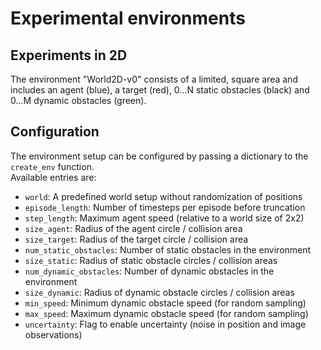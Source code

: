 # Experimental environments

## Experiments in 2D

The environment "World2D-v0" consists of a limited, square area and includes an agent (blue), a target (red), 0...N static obstacles (black) and 0...M dynamic obstacles (green).

## Configuration

The environment setup can be configured by passing a dictionary to the ```create_env``` function.  
Available entries are:
- ```world```: A predefined world setup without randomization of positions
- ```episode_length```: Number of timesteps per episode before truncation
- ```step_length```: Maximum agent speed (relative to a world size of 2x2)
- ```size_agent```: Radius of the agent circle / collision area
- ```size_target```: Radius of the target circle / collision area
- ```num_static_obstacles```: Number of static obstacles in the environment
- ```size_static```: Radius of static obstacle circles / collision areas
- ```num_dynamic_obstacles```: Number of dynamic obstacles in the environment
- ```size_dynamic```: Radius of dynamic obstacle circles / collision areas
- ```min_speed```: Minimum dynamic obstacle speed (for random sampling)
- ```max_speed```: Maximum dynamic obstacle speed (for random sampling)
- ```uncertainty```: Flag to enable uncertainty (noise in position and image observations)
